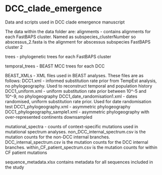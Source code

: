 # DCC_clade_emergence
Data and scripts used in DCC clade emergence manuscript

The data within the data folder are:
alignments - contains alignments for each FastBAPS cluster. Named as subspecies_clusterNumber so abscessus_2.fasta is the alignment for abscessus subspecies FastBAPS cluster 2

trees - phylogenetic trees for each FastBAPS cluster

temporal_trees - BEAST MCC trees for each DCC

BEAST_XMLs - XML files used in BEAST analyses. These files are as follows:
DCC1.xml - informed substitution rate prior from TempEst analysis, no phylogeography. Used to reconstruct temporal and population history
DCC1_uniform.xml - uniform substitution rate prior between 10^-5 and 10^-9, no phylogeography
DCC1_date_randomisation1.xml - dates randomised, uniform substitution rate prior. Used for date randomisation test
DCC1_phylogeography.xml - asymmetric phylogeography
DCC1_phylogeography_sample1.xml - asymmetric phylogeography with over-represented continents downsampled

mutational_spectra - counts of context-specific mutations used in mutational spectrum analyses. non_DCC_internal_spectrum.csv is the mutation counts for the non-DCC internal branches. DCC_internal_spectrum.csv is the mutation counts for the DCC internal branches. within_CF_patient_spectrum.csv is the mutation counts for within CF patient mutations

sequence_metadata.xlsx contains metadata for all sequences included in the study
